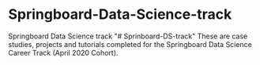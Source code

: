 # Springboard-Data-Science-track
Springboard Data Science track
"# Sprinboard-DS-track" 
These are case studies, projects and tutorials completed for the Springboard Data Science Career Track (April 2020 Cohort).
